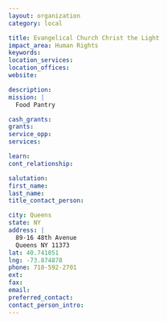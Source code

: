 ```yaml
---
layout: organization
category: local

title: Evangelical Church Christ the Light
impact_area: Human Rights
keywords: 
location_services: 
location_offices: 
website: 

description: 
mission: |
  Food Pantry

cash_grants: 
grants: 
service_opp: 
services: 

learn: 
cont_relationship: 

salutation: 
first_name: 
last_name: 
title_contact_person: 

city: Queens
state: NY
address: |
  89-16 48th Avenue  
  Queens NY 11373
lat: 40.741051
lng: -73.874878
phone: 718-592-2701
ext: 
fax: 
email: 
preferred_contact: 
contact_person_intro: 
---
```

